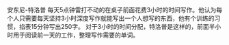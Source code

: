 安东尼-特洛普
每天5点钟雷打不动的在桌子前面花费3小时的时间写作。他认为每个人只需要每天坚持3小时深度写作就能写出一个人想写的东西，他有个训练的习惯，掐表15分钟写出250字。
对于3小时的时间分配，特洛普是这样的，前面半小时用于阅读前一天的工作，整理写作需要的单词。